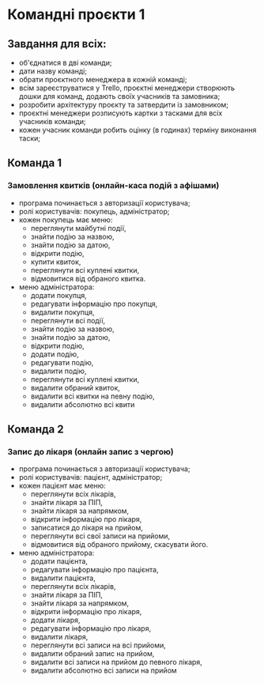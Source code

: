 # Командні проєкти 1

## Завдання для всіх: 
- об'єднатися в дві команди;
- дати назву команді; 
- обрати проєктного менеджера в кожній команді;
- всім зареєструватися у Trello, проєктні менеджери створюють дошки для команд, додають своїх учасників та замовника;
- розробити архітектуру проєкту та затвердити із замовником;
- проєктні менеджери розписують картки з тасками для всіх учасників команди; 
- кожен учасник команди робить оцінку (в годинах) терміну виконання таски; 


## Команда 1
### Замовлення квитків (онлайн-каса подій з афішами)
- програма починається з авторизації користувача; 
- ролі користувачів: покупець, адміністратор; 
- кожен покупець має меню: 
    - переглянути майбутні події, 
    - знайти подію за назвою, 
    - знайти подію за датою, 
    - відкрити подію, 
    - купити квиток, 
    - переглянути всі куплені квитки, 
    - відмовитися від обраного квитка. 
- меню адміністратора: 
    - додати покупця,
    - редагувати інформацію про покупця,
    - видалити покупця,
    - переглянути всі події,
    - знайти подію за назвою, 
    - знайти подію за датою, 
    - відкрити подію, 
    - додати подію,
    - редагувати подію,
    - видалити подію,
    - переглянути всі куплені квитки,
    - видалити обраний квиток,
    - видалити всі квитки на певну подію,
    - видалити абсолютно всі квити 

## Команда 2
### Запис до лікаря (онлайн запис з чергою)
- програма починається з авторизації користувача; 
- ролі користувачів: пацієнт, адміністратор; 
- кожен пацієнт має меню: 
    - переглянути всіх лікарів, 
    - знайти лікаря за ПІП, 
    - знайти лікаря за напрямком, 
    - відкрити інформацію про лікаря, 
    - записатися до лікаря на прийом, 
    - переглянути всі свої записи на прийоми, 
    - відмовитися від обраного прийому, скасувати його. 
- меню адміністратора: 
    - додати пацієнта,
    - редагувати інформацію про пацієнта,
    - видалити пацієнта,
    - переглянути всіх лікарів,
    - знайти лікаря за ПІП, 
    - знайти лікаря за напрямком, 
    - відкрити інформацію про лікаря, 
    - додати лікаря,
    - редагувати інформацію про лікаря,
    - видалити лікаря,
    - переглянути всі записи на всі прийоми,
    - видалити обраний запис на прийом,
    - видалити всі записи на прийом до певного лікаря,
    - видалити абсолютно всі записи на прийом 